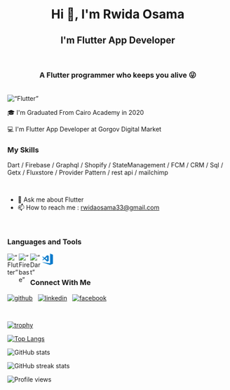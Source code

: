 <h1 align="center"> Hi 👋, I'm Rwida Osama</h1>
<h2 align="center">I'm Flutter App Developer</h2>
<br>
<h3 align="center">A Flutter programmer who keeps you alive 😜</h3>
<br>

<img align="center" alt=“Flutter” src="https://roszkowski.dev/images/2020-05-04/flutter_logo_leg.gif" />

🎓 I'm Graduated From Cairo Academy in 2020

💻 I'm Flutter App Developer at Gorgov Digital Market


### My Skills
Dart / Firebase / Graphql / Shopify / StateManagement / FCM / CRM / Sql / Getx / Fluxstore / Provider Pattern / rest api / mailchimp

<br>

- 💬 Ask me about Flutter 
- 📫 How to reach me : rwidaosama33@gmail.com 

<br>

### Languages and Tools
<img align="left" alt=“Flutter” width="26px" src="https://www.vectorlogo.zone/logos/flutterio/flutterio-icon.svg" />
<img align="left" alt=“Firebase” width="26px" src="https://www.vectorlogo.zone/logos/firebase/firebase-icon.svg" />
<img align="left" alt=“Dart” width="26px" src="https://www.vectorlogo.zone/logos/dartlang/dartlang-icon.svg" />
<img align="left" alt=“Github” width="26px" src="https://raw.githubusercontent.com/github/explore/80688e429a7d4ef2fca1e82350fe8e3517d3494d/topics/visual-studio-code/visual-studio-code.png" />

<br><br>

### Connect With Me
[<img src='https://cdn.jsdelivr.net/npm/simple-icons@3.0.1/icons/github.svg' alt='github' height='40'>](https://github.com/rwida) &nbsp;   [<img src='https://cdn.jsdelivr.net/npm/simple-icons@3.0.1/icons/linkedin.svg' alt='linkedin' height='40'>](https://www.linkedin.com/in/rwida-osama-b936281a5/)   &nbsp; [<img src='https://cdn.jsdelivr.net/npm/simple-icons@3.0.1/icons/facebook.svg' alt='facebook' height='40'>](https://www.facebook.com/rwida.osama)  

<br>

[![trophy](https://github-profile-trophy.vercel.app/?username=rwida)](https://github.com/ryo-ma/github-profile-trophy)

[![Top Langs](https://github-readme-stats.vercel.app/api/top-langs/?username=rwida)](https://github.com/anuraghazra/github-readme-stats)

![GitHub stats](https://github-readme-stats.vercel.app/api?username=rwida&show_icons=true&count_private=true)  

![GitHub streak stats](https://github-readme-streak-stats.herokuapp.com/?user=rwida)  

![Profile views](https://gpvc.arturio.dev/rwida)  
